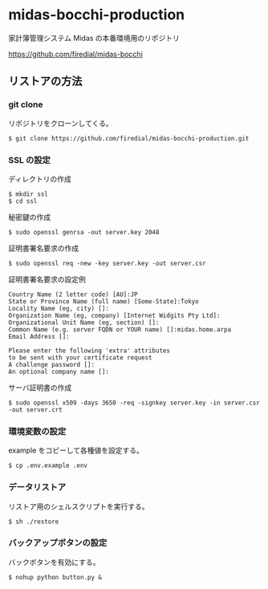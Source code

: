 # midas-bocchi-production

家計簿管理システム Midas の本番環境用のリポジトリ

https://github.com/firedial/midas-bocchi

## リストアの方法

### git clone

リポジトリをクローンしてくる。

```
$ git clone https://github.com/firedial/midas-bocchi-production.git
```

### SSL の設定

ディレクトリの作成

```
$ mkdir ssl
$ cd ssl
```

秘密鍵の作成

```
$ sudo openssl genrsa -out server.key 2048
```

証明書署名要求の作成

```
$ sudo openssl req -new -key server.key -out server.csr
```

証明書署名要求の設定例

```
Country Name (2 letter code) [AU]:JP
State or Province Name (full name) [Some-State]:Tokyo
Locality Name (eg, city) []:
Organization Name (eg, company) [Internet Widgits Pty Ltd]:
Organizational Unit Name (eg, section) []:
Common Name (e.g. server FQDN or YOUR name) []:midas.home.arpa
Email Address []:

Please enter the following 'extra' attributes
to be sent with your certificate request
A challenge password []:
An optional company name []:
```

サーバ証明書の作成
```
$ sudo openssl x509 -days 3650 -req -signkey server.key -in server.csr -out server.crt
```

### 環境変数の設定

example をコピーして各種値を設定する。

```
$ cp .env.example .env
```

### データリストア

リストア用のシェルスクリプトを実行する。

```
$ sh ./restore
```

### バックアップボタンの設定

バックボタンを有効にする。

```
$ nohup python button.py &
```


